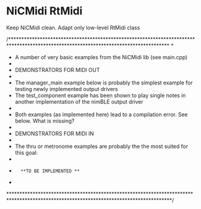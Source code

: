 # NiCMidi RtMidi
 Keep NiCMidi clean. Adapt only low-level RtMidi class
 
 
 /*************************************************************************************************************************************
*
* A number of very basic examples from the NiCMidi lib (see main.cpp)
*
* DEMONSTRATORS FOR MIDI OUT
*
* The manager_main example below is probably the simplest example for testing newly implemented output drivers
* The test_component example has been shown to play single notes in another implementation of the nimBLE output driver
*
* Both examples (as implemented here) lead to a compilation error. See below.  What is missing?
*
* DEMONSTRATORS FOR MIDI IN
*
* The thru or metronome examples are probably the the most suited for this goal: 
*
*       **TO BE IMPLEMENTED ** 
*
**************************************************************************************************************************************/
